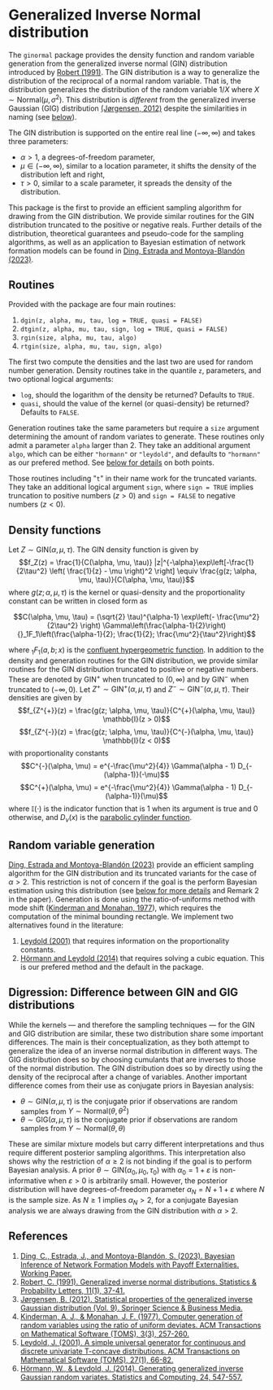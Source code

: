 # Generalized Inverse Normal distribution
The `ginormal` package provides the density function and random variable generation from the generalized inverse normal (GIN) distribution introduced by [Robert (1991)](#2). The GIN distribution is a way to generalize the distribution of the reciprocal of a normal random variable. That is, the distribution generalizes the distribution of the random variable $1/X$ where $X \sim \text{Normal}(\mu, \sigma^2)$. This distribution is *different* from the generalized inverse Gaussian (GIG) distribution [(Jørgensen, 2012)](#3) despite the similarities in naming (see [below](#digression)).

The GIN distribution is supported on the entire real line $(-\infty, \infty)$ and takes three parameters:
- $\alpha > 1$, a degrees-of-freedom parameter,
- $\mu \in (-\infty, \infty)$, similar to a location parameter, it shifts the density of the distribution left and right,
- $\tau > 0$, similar to a scale parameter, it spreads the density of the distribution.

This package is the first to provide an efficient sampling algorithm for drawing from the GIN distribution. We provide similar routines for the GIN distribution truncated to the positive or negative reals. Further details of the distribution, theoretical guarantees and pseudo-code for the sampling algorithms, as well as an application to Bayesian estimation of network formation models can be found in [Ding, Estrada and Montoya-Blandón (2023)](#1).

## Routines

Provided with the package are four main routines:
1. `dgin(z, alpha, mu, tau, log = TRUE, quasi = FALSE)`
2. `dtgin(z, alpha, mu, tau, sign, log = TRUE, quasi = FALSE)`
3. `rgin(size, alpha, mu, tau, algo)`
4. `rtgin(size, alpha, mu, tau, sign, algo)`

The first two compute the densities and the last two are used for random number generation. Density routines take in the quantile `z`, parameters, and two optional logical arguments:
- `log`, should the logarithm of the density be returned? Defaults to `TRUE`.
- `quasi`, should the value of the kernel (or quasi-density) be returned? Defaults to `FALSE`.

Generation routines take the same parameters but require a `size` argument determining the amount of random variates to generate. These routines only admit a parameter `alpha` larger than 2. They take an additional argument `algo`, which can be either `"hormann"` or `"leydold"`, and defaults to `"hormann"` as our prefered method. See [below for details](#rvgeneration) on both points.

Those routines including "`t`" in their name work for the truncated variants. They take an additional logical argument `sign`, where `sign = TRUE` implies truncation to positive numbers $(z > 0)$ and `sign = FALSE` to negative numbers $(z < 0)$.

## Density functions

Let $Z \sim \text{GIN}(\alpha, \mu, \tau)$. The GIN density function is given by
$$f_Z(z) = \frac{1}{C(\alpha, \mu, \tau)} |z|^{-\alpha}\exp\left[-\frac{1}{2\tau^2} \left( \frac{1}{z} - \mu \right)^2 \right] \equiv \frac{g(z; \alpha, \mu, \tau)}{C(\alpha, \mu, \tau)}$$
where $g(z; \alpha, \mu, \tau)$ is the kernel or quasi-density and the proportionality constant can be written in closed form as
```math
C(\alpha, \mu, \tau) = (\sqrt{2} \tau)^{\alpha-1} \exp\left(- \frac{\mu^2}{2\tau^2} \right) \Gamma\left(\frac{\alpha-1}{2}\right) {}_1F_1\left(\frac{\alpha-1}{2}; \frac{1}{2}; \frac{\mu^2}{\tau^2}\right)
```
where $`{}_1F_1(a, b; x)`$ is the [confluent hypergeometric function](https://mathworld.wolfram.com/ConfluentHypergeometricFunctionoftheFirstKind.html). In addition to the density and generation routines for the GIN distribution, we provide similar routines for the GIN distribution truncated to positive or negative numbers. These are denoted by $\text{GIN}^{+}$ when truncated to $(0, \infty)$ and by $\text{GIN}^{-}$ when truncated to $(-\infty, 0)$. Let $Z^{+} \sim \text{GIN}^{+}(\alpha, \mu, \tau)$ and $Z^{-} \sim \text{GIN}^{-}(\alpha, \mu, \tau)$. Their densities are given by
$$f_{Z^{+}}(z) = \frac{g(z; \alpha, \mu, \tau)}{C^{+}(\alpha, \mu, \tau)} \mathbb{I}(z > 0)$$
$$f_{Z^{-}}(z) = \frac{g(z; \alpha, \mu, \tau)}{C^{-}(\alpha, \mu, \tau)} \mathbb{I}(z < 0)$$
with proportionality constants
$$C^{-}(\alpha, \mu) = e^{-\frac{\mu^2}{4}} \Gamma(\alpha - 1) D_{-(\alpha-1)}(-\mu)$$
$$C^{+}(\alpha, \mu) = e^{-\frac{\mu^2}{4}} \Gamma(\alpha - 1) D_{-(\alpha-1)}(\mu)$$
where $\mathbb{I}(\cdot)$ is the indicator function that is 1 when its argument is true and 0 otherwise, and $D_\nu(x)$ is the [parabolic cylinder function](https://mathworld.wolfram.com/ParabolicCylinderFunction.html).

## Random variable generation

<a id="rvgeneration"> </a> [Ding, Estrada and Montoya-Blandón (2023)](#1) provide an efficient sampling algorithm for the GIN distribution and its truncated variants for the case of $\alpha > 2$. This restriction is not of concern if the goal is the perform Bayesian estimation using this distribution (see [below for more details](#digression) and Remark 2 in the paper). Generation is done using the ratio-of-uniforms method with mode shift ([Kinderman and Monahan, 1977](#4)), which requires the computation of the minimal bounding rectangle. We implement two alternatives found in the literature:
1. [Leydold (2001)](#5) that requires information on the proportionality constants.
2. [Hörmann and Leydold (2014)](#6) that requires solving a cubic equation. This is our prefered method and the default in the package.

## Digression: Difference between GIN and GIG distributions

<a id="digression"> </a> While the kernels &mdash; and therefore the sampling techniques &mdash; for the GIN and GIG distribution are similar, these two distribution share some important differences. The main is their conceptualization, as they both attempt to generalize the idea of an inverse normal distribution in different ways. The GIG distribution does so by choosing cumulants that are inverses to those of the normal distribution. The GIN distribution does so by directly using the density of the reciprocal after a change of variables. Another important difference comes from their use as conjugate priors in Bayesian analysis:
- $\theta \sim \text{GIN}(\alpha, \mu, \tau)$ is the conjugate prior if observations are random samples from $Y \sim \text{Normal}(\theta, \theta^2)$
- $\theta \sim \text{GIG}(\alpha, \mu, \tau)$ is the conjugate prior if observations are random samples from $Y \sim \text{Normal}(\theta, \theta)$

These are similar mixture models but carry different interpretations and thus require different posterior sampling algorithms. This interpretation also shows why the restriction of $\alpha \geq 2$ is not binding if the goal is to perform Bayesian analysis. A prior $\theta \sim \text{GIN}(\alpha_0, \mu_0, \tau_0)$ with $\alpha_0 = 1 + \varepsilon$ is non-informative when $\varepsilon > 0$ is arbitrarily small. However, the posterior distribution will have degrees-of-freedom parameter $\alpha_N = N + 1 + \varepsilon$ where $N$ is the sample size. As $N \geq 1$ implies $\alpha_N > 2$, for a conjugate Bayesian analysis we are always drawing from the GIN distribution with $\alpha > 2$.

## References
1. <a id="1"> [Ding, C., Estrada, J., and Montoya-Blandón, S. (2023). Bayesian Inference of Network Formation Models with Payoff Externalities. Working Paper.](https://www.smontoyablandon.com/publication/networks/network_externalities.pdf) </a>
2. <a id="2"> [Robert, C. (1991). Generalized inverse normal distributions. Statistics & Probability Letters, 11(1), 37-41.](https://doi.org/10.1016/0167-7152%2891%2990174-P) </a>
3. <a id="3"> [Jørgensen, B. (2012). Statistical properties of the generalized inverse Gaussian distribution (Vol. 9). Springer Science & Business Media.](https://link.springer.com/book/10.1007/978-1-4612-5698-4) </a>
4. <a id="4"> [Kinderman, A. J., & Monahan, J. F. (1977). Computer generation of random variables using the ratio of uniform deviates. ACM Transactions on Mathematical Software (TOMS), 3(3), 257-260.](https://doi.org/10.1145/355744.355750)
5. <a id="5"> [Leydold, J. (2001). A simple universal generator for continuous and discrete univariate T-concave distributions. ACM Transactions on Mathematical Software (TOMS), 27(1), 66-82.](https://doi.org/10.1145/382043.382322) </a>
6. <a id="6"> [Hörmann, W., & Leydold, J. (2014). Generating generalized inverse Gaussian random variates. Statistics and Computing, 24, 547-557.](https://doi.org/10.1007/s11222-013-9387-3) </a>

